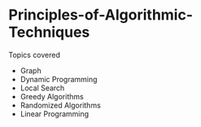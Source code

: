 # Principles-of-Algorithmic-Techniques

Topics covered
- Graph
- Dynamic Programming
- Local Search
- Greedy Algorithms
- Randomized Algorithms
- Linear Programming
